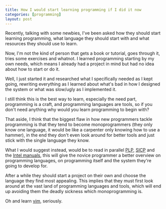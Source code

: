 ```yaml
---
title: How I would start learning programming if I did it now
categories: [programming]
layout: post
---
```


Recently, talking with some newbies, I've been asked how they should start
learning programming, what language they should start with and what resources
they should use to learn.

Now, I'm not the kind of person that gets a book or tutorial, goes through it,
tries some exercises and whatnot. I learned programming starting by my own
needs, which means I already had a project in mind but had no idea about how to
start or do it.

Well, I just started it and researched what I specifically needed as I kept
going, rewriting everything as I learned about what's bad in how I designed the
system or what was slow/ugly as I implemented it.

I still think this is the best way to learn, especially the need part,
programming is a craft, and programming languages are tools, so if you don't
need anything why would you learn programming to begin with?

That aside, I think that the biggest flaw in how new programmers tackle
programming is that they tend to become monoprogrammers (they only know one
language, it would be like a carpenter only knowing how to use a hammer), in
the end they don't even look around for better tools and just stick with the
single language they know.

What I would suggest instead, would be to read in parallel [PLP][1], [SICP][2]
and the [Intel manuals][3], this will give the novice programmer a better
overview on programming languages, on programming itself and the system they're
going to develop for.

After a while they should start a project on their own and choose the language
they find most appealing. This implies that they must first look around at the
vast land of programming languages and tools, which will end up avoiding them
the deadly sickness which monoprogramming is.

Oh and learn [vim][4], seriously.

[1]: http://www.cs.rochester.edu/~scott/pragmatics/
[2]: https://mitpress.mit.edu/sicp/
[3]: http://www.intel.com/content/www/us/en/processors/architectures-software-developer-manuals.html
[4]: http://www.vim.org/
